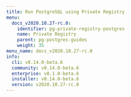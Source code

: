 ```yaml
---
title: Run PostgreSQL using Private Registry
menu:
  docs_v2020.10.27-rc.0:
    identifier: pg-private-registry-postgres
    name: Private Registry
    parent: pg-postgres-guides
    weight: 35
menu_name: docs_v2020.10.27-rc.0
info:
  cli: v0.14.0-beta.6
  community: v0.14.0-beta.6
  enterprise: v0.1.0-beta.6
  installer: v0.14.0-beta.6
  version: v2020.10.27-rc.0
---
```


